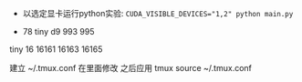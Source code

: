 
- 以选定显卡运行python实验:
`CUDA_VISIBLE_DEVICES="1,2" python main.py`

- 78 tiny d9 993 995

tiny 16 16161 16163 16165


建立 ~/.tmux.conf  在里面修改
之后应用
 tmux source ~/.tmux.conf
